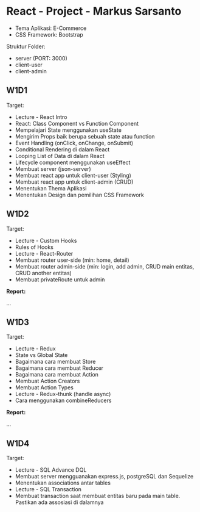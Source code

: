 # React - Project - Markus Sarsanto

- Tema Aplikasi: E-Commerce
- CSS Framework: Bootstrap

Struktur Folder:

- server (PORT: 3000)
- client-user
- client-admin

## W1D1

Target:

- Lecture - React Intro
- React: Class Component vs Function Component
- Mempelajari State menggunakan useState
- Mengirim Props baik berupa sebuah state atau function
- Event Handling (onClick, onChange, onSubmit)
- Conditional Rendering di dalam React
- Looping List of Data di dalam React
- Lifecycle component menggunakan useEffect
- Membuat server (json-server)
- Membuat react app untuk client-user (Styling)
- Membuat react app untuk client-admin (CRUD)
- Menentukan Thema Aplikasi
- Menentukan Design dan pemilihan CSS Framework


## W1D2

Target:

- Lecture - Custom Hooks
- Rules of Hooks
- Lecture - React-Router
- Membuat router user-side (min: home, detail)
- Membuat router admin-side (min: login, add admin, CRUD main entitas, CRUD another entitas)
- Membuat privateRoute untuk admin

**Report:**

...

## W1D3

Target:

- Lecture - Redux
- State vs Global State
- Bagaimana cara membuat Store
- Bagaimana cara membuat Reducer
- Bagaimana cara membuat Action
- Membuat Action Creators
- Membuat Action Types
- Lecture - Redux-thunk (handle async)
- Cara menggunakan combineReducers

**Report:**

...

## W1D4

Target:

- Lecture - SQL Advance DQL
- Membuat server mengguanakan express.js, postgreSQL dan Sequelize
- Menentukan associations antar tables
- Lecture - SQL Transaction
- Membuat transaction saat membuat entitas baru pada main table. Pastikan ada assosiasi di dalamnya




